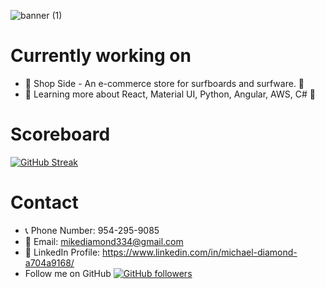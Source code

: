 ![banner (1)](https://user-images.githubusercontent.com/94988620/177406982-042a7311-c03e-42a3-b7d4-4b70e6378505.png)

# Currently working on
- 🔭 Shop Side -  An e-commerce store for surfboards and surfware. :ocean:
- 🌱 Learning more about React, Material UI, Python, Angular, AWS, C# :blue_book:

# Scoreboard
[![GitHub Streak](http://github-readme-streak-stats.herokuapp.com?user=mikeydgithub&theme=tokyonight&date_format=M%20j%5B%2C%20Y%5D)](https://git.io/streak-stats)


# Contact
- :telephone_receiver: Phone Number: 954-295-9085 
- :email: Email: mikediamond334@gmail.com
- :ocean: LinkedIn Profile: https://www.linkedin.com/in/michael-diamond-a704a9168/
- Follow me on GitHub [![GitHub followers](https://img.shields.io/github/followers/Naereen.svg?style=social&label=Follow&maxAge=2592000)](https://github.com/Naereen?tab=followers)




<!--
**mikeydgithub/mikeydgithub** is a ✨ _special_ ✨ repository because its `README.md` (this file) appears on your GitHub profile.

Here are some ideas to get you started:

- 🔭 I’m currently working on ...
- 🌱 I’m currently learning ...
- 👯 I’m looking to collaborate on ...
- 🤔 I’m looking for help with ...
- 💬 Ask me about ...
- 📫 How to reach me: ...
- 😄 Pronouns: ...
- ⚡ Fun fact: ...
-->
